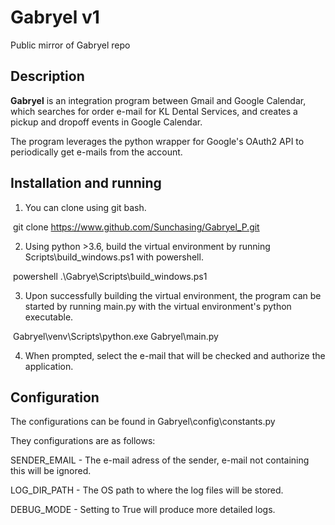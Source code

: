 # Gabryel v1
Public mirror of Gabryel repo

## Description

**Gabryel** is an integration program between Gmail and Google Calendar, which searches for order e-mail for KL Dental Services, and creates a pickup and dropoff events in Google Calendar.

The  program leverages the python wrapper for Google's OAuth2 API to periodically get e-mails from the account.

## Installation and running

1. You can clone using git bash.

​      git clone https://www.github.com/Sunchasing/Gabryel_P.git

2. Using python >3.6, build the virtual environment by running Scripts\build_windows.ps1 with powershell.

​      powershell .\Gabrye\Scripts\build_windows.ps1

3. Upon successfully building the virtual environment, the program can be started by running main.py with the virtual environment's python executable.

​      Gabryel\venv\Scripts\python.exe Gabryel\main.py

4. When prompted, select the e-mail that will be checked and authorize the application.

## Configuration

The configurations can be found in Gabryel\config\constants.py

They configurations are as follows:

SENDER_EMAIL - The e-mail adress of the sender, e-mail not containing this will be ignored.

LOG_DIR_PATH - The OS path to where the log files will be stored.

DEBUG_MODE - Setting to True will produce more detailed logs.
